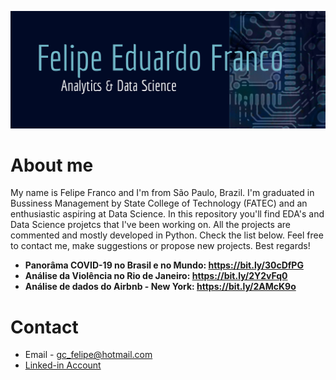 <p align="center">
  <img src="datatemplate2.png" >
</p> 

# About me

My name is Felipe Franco and I'm from São Paulo, Brazil. I'm graduated in Bussiness Management by State College of Technology (FATEC) and an enthusiastic aspiring at Data Science. In this repository you'll find EDA's and Data Science projetcs that I've been working on. All the projects are commented and mostly developed in Python. Check the list below. Feel free to contact me, make suggestions or propose new projects. Best regards!

* **Panorâma COVID-19 no Brasil e no Mundo: https://bit.ly/30cDfPG**
* **Análise da Violência no Rio de Janeiro: https://bit.ly/2Y2vFq0**
* **Análise de dados do Airbnb - New York: https://bit.ly/2AMcK9o**

# Contact

* Email - gc_felipe@hotmail.com
* [Linked-in Account](https://www.linkedin.com/in/felipe-eduardo-franco-b3a05b186/)
